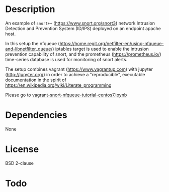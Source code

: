 # Description

An example of `snort++` (https://www.snort.org/snort3) network Intrusion Detection and Prevention System (ID/IPS) deployed on an endpoint apache host.

In this setup the nfqueue (https://home.regit.org/netfilter-en/using-nfqueue-and-libnetfilter_queue/) iptables target is used to enable the intrusion prevention capability of snort, and the prometheus (https://prometheus.io/) time-series database is used for monitoring of snort alerts.

The setup combines vagrant (https://www.vagrantup.com) with jupyter (http://jupyter.org/) in order to
achieve a "reproducible", executable documentation in the spirit of https://en.wikipedia.org/wiki/Literate_programming

Please go to [vagrant-snort-nfqueue-tutorial-centos7.ipynb](ipynb/vagrant-snort-nfqueue-tutorial-centos7.ipynb)


# Dependencies

None


# License

BSD 2-clause


# Todo
